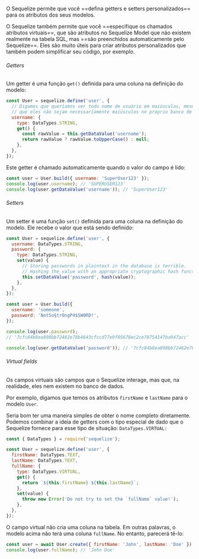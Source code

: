O Sequelize permite que você ==defina getters e setters personalizados== para os atributos dos seus modelos.

O Sequelize também permite que você ==especifique os chamados atributos virtuais==, que são atributos no Sequelize Model que não existem realmente na tabela SQL, mas ==são preenchidos automaticamente pelo Sequelize==. Eles são muito úteis para criar atributos personalizados que também podem simplificar seu código, por exemplo.

###### Getters
Um getter é uma função `get()` definida para uma coluna na definição do modelo:
```js
const User = sequelize.define('user', {
  // Digamos que queríamos ver todo nome de usuário em maiúsculas, mesmo
  // que eles não sejam necessariamente maiúsculos no próprio banco de dados
  username: {
    type: DataTypes.STRING,
    get() {
      const rawValue = this.getDataValue('username');
      return rawValue ? rawValue.toUpperCase() : null;
    },
  },
});
```

Este getter é chamado automaticamente quando o valor do campo é lido:
```js
const user = User.build({ username: 'SuperUser123' });
console.log(user.username); // 'SUPERUSER123'
console.log(user.getDataValue('username')); // 'SuperUser123'
```

###### Setters
Um setter é uma função `set()` definida para uma coluna na definição do modelo. Ele recebe o valor que está sendo definido:
```js
const User = sequelize.define('user', {
  username: DataTypes.STRING,
  password: {
    type: DataTypes.STRING,
    set(value) {
      // Storing passwords in plaintext in the database is terrible.
      // Hashing the value with an appropriate cryptographic hash function is better.
      this.setDataValue('password', hash(value));
    },
  },
});

const user = User.build({
  username: 'someone',
  password: 'NotSo§tr0ngP4$SW0RD!',
});

console.log(user.password); 
// '7cfc84b8ea898bb72462e78b4643cfccd77e9f05678ec2ce78754147ba947acc'

console.log(user.getDataValue('password')); // '7cfc84b8ea898bb72462e78b4643cfccd77e9f05678ec2ce78754147ba947acc'
```

###### Virtual fields
Os campos virtuais são campos que o Sequelize interage, mas que, na realidade, eles nem existem no banco de dados.

Por exemplo, digamos que temos os atributos `firstName` e `lastName` para o modelo `User`.

Seria bom ter uma maneira simples de obter o nome completo diretamente. Podemos combinar a ideia de getters com o tipo especial de dado que o Sequelize fornece para esse tipo de situação: `DataTypes.VIRTUAL:`
```js
const { DataTypes } = require('sequelize');

const User = sequelize.define('user', {
  firstName: DataTypes.TEXT,
  lastName: DataTypes.TEXT,
  fullName: {
    type: DataTypes.VIRTUAL,
    get() {
      return `${this.firstName} ${this.lastName}`;
    },
    set(value) {
      throw new Error('Do not try to set the `fullName` value!');
    },
  },
});
```

O campo virtual não cria uma coluna na tabela. Em outras palavras, o modelo acima não terá uma coluna `fullName`. No entanto, parecerá tê-lo:
```js
const user = await User.create({ firstName: 'John', lastName: 'Doe' });
console.log(user.fullName); // 'John Doe'
```
